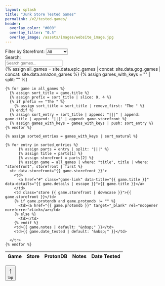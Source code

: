 ```yaml
---
layout: splash
title: "Junk Store Tested Games"
permalink: /v2/tested-games/
header:
  overlay_color: "#000"
  overlay_filter: "0.5"
  overlay_image: /assets/images/website_image.jpg
---
```


<div class="spacer mt-4"></div>

<div class="table-controls">
  <div class="filter-group">
    <label for="storefrontFilter">Filter by Storefront:</label>
    <select id="storefrontFilter">
      <option value="All">All</option>
      <option value="Epic">Epic</option>
      <option value="GOG">GOG</option>
      <option value="Amazon">Amazon</option>
    </select>
  </div>

  <div class="search-group">
    <label for="searchInput">Search:</label>
    <div class="search-input-wrapper">
      <input type="text" id="searchInput" placeholder="Search games..." />
    </div>
  </div>
</div>

<!-- <div id="gameModal">
  <div class="modal-content">
    <button id="closeModal" aria-label="Close">&times;</button>
    <h2 id="modalTitle"></h2>
    <div id="modalDetails"></div>
  </div>
</div> -->

<table id="gamesTable" class="table table--small table--bordered">
  <thead>
    <tr>
      <th>Game</th>
      <th>Store</th>
      <th>ProtonDB</th>
      <th>Notes</th>
      <th>Date Tested</th>
    </tr>
  </thead>
  <tbody>
    {% assign all_games = site.data.epic_games | concat: site.data.gog_games | concat: site.data.amazon_games %}
    {% assign games_with_keys = "" | split: "" %}

    {% for game in all_games %}
      {% assign sort_title = game.title %}
      {% assign prefix = sort_title | slice: 0, 4 %}
      {% if prefix == "The " %}
        {% assign sort_title = sort_title | remove_first: "The " %}
      {% endif %}
      {% assign sort_entry = sort_title | append: "|||" | append: game.title | append: "|||" | append: game.storefront %}
      {% assign games_with_keys = games_with_keys | push: sort_entry %}
    {% endfor %}

    {% assign sorted_entries = games_with_keys | sort_natural %}

    {% for entry in sorted_entries %}
          {% assign parts = entry | split: "|||" %}
          {% assign title = parts[1] %}
          {% assign storefront = parts[2] %}
          {% assign game = all_games | where: "title", title | where: "storefront", storefront | first %}
      <tr data-storefront="{{ game.storefront }}">
        <td>
          <a href="#" class="game-link" data-title="{{ game.title }}" data-details="{{ game.details | escape }}">{{ game.title }}</a>
        </td>
        <td class="store {{ game.storefront | downcase }}">{{ game.storefront }}</td>
        {% if game.protondb and game.protondb != "" %}
          <td><a href="{{ game.protondb }}" target="_blank" rel="noopener noreferrer">Link</a></td>
        {% else %}
          <td></td>
        {% endif %}
        <td>{{ game.notes | default: "&nbsp;" }}</td>
        <td>{{ game.date_tested | default: "&nbsp;" }}</td>

      </tr>
    {% endfor %}
  </tbody>
</table>

<button id="backToTop" title="Back to top" aria-label="Back to top">
  <span style="display:block; font-size:1.5rem;">↑</span>
  <span style="display:block; font-size:0.8rem; font-weight:normal;">top</span>
</button>

<script>
  const storefrontFilter = document.getElementById('storefrontFilter');
  const searchInput = document.getElementById('searchInput');
  const rows = document.querySelectorAll('#gamesTable tbody tr');

  function filterTable() {
    const storeValue = storefrontFilter.value;
    const searchValue = searchInput.value.toLowerCase();

    rows.forEach(row => {
      const store = row.getAttribute('data-storefront');
      const text = row.textContent.toLowerCase();

      const storeMatches = (storeValue === 'All' || store === storeValue);
      const searchMatches = text.includes(searchValue);

      row.style.display = (storeMatches && searchMatches) ? '' : 'none';
    });
  }

  storefrontFilter.addEventListener('change', filterTable);
  searchInput.addEventListener('input', filterTable);

  // Back to top button logic
  const backToTopBtn = document.getElementById("backToTop");
  window.addEventListener("scroll", () => {
    if (window.scrollY > 300) {
      backToTopBtn.style.display = "block";
    } else {
      backToTopBtn.style.display = "none";
    }
  });
  backToTopBtn.addEventListener("click", () => {
    window.scrollTo({ top: 0, behavior: "smooth" });
  });
</script>

<!-- <script>
  const modal = document.getElementById("gameModal");
  const modalTitle = document.getElementById("modalTitle");
  const modalDetails = document.getElementById("modalDetails");
  const closeModal = document.getElementById("closeModal");

  document.querySelectorAll(".game-link").forEach(link => {
    link.addEventListener("click", function(e) {
      e.preventDefault();
      modalTitle.textContent = this.dataset.title;
      modalDetails.innerHTML = this.dataset.details || "No additional info available.";
      modal.classList.add("show");
    });
  });

  closeModal.addEventListener("click", function () {
    modal.classList.remove("show");
  });

  window.addEventListener("click", function (event) {
    if (event.target === modal) {
      modal.classList.remove("show");
    }
  });
</script> -->
